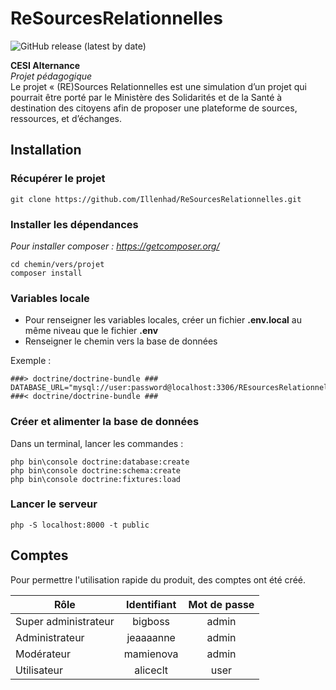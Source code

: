 # ReSourcesRelationnelles 
![GitHub release (latest by date)](https://img.shields.io/github/v/release/Illenhad/ReSourcesRelationnelles?style=plastic)

**CESI Alternance**  
*Projet pédagogique*  
Le projet « (RE)Sources Relationnelles est une simulation d’un projet qui pourrait être porté par le Ministère des Solidarités et de la Santé à destination des citoyens afin de proposer une plateforme de sources, ressources, et d’échanges. 

## Installation

### Récupérer le projet 
```
git clone https://github.com/Illenhad/ReSourcesRelationnelles.git
```

### Installer les dépendances
_Pour installer composer : https://getcomposer.org/_
```
cd chemin/vers/projet
composer install
```

### Variables locale
* Pour renseigner les variables locales, créer un fichier **.env.local** au même niveau que le fichier **.env**
* Renseigner le chemin vers la base de données

Exemple : 
```
###> doctrine/doctrine-bundle ###
DATABASE_URL="mysql://user:password@localhost:3306/REsourcesRelationnelles"
###< doctrine/doctrine-bundle ###
```

### Créer et alimenter la base de données

Dans un terminal, lancer les commandes :

```
php bin\console doctrine:database:create
php bin\console doctrine:schema:create
php bin\console doctrine:fixtures:load
```

### Lancer le serveur
```
php -S localhost:8000 -t public
```

## Comptes
Pour permettre l'utilisation rapide du produit, des comptes ont été créé.


| Rôle                | Identifiant   | Mot de passe  |
| ------------------- |:-------------:|:-------------:|
| Super administrateur| bigboss       | admin         |
| Administrateur      | jeaaaanne     | admin         |
| Modérateur          | mamienova     | admin         |
| Utilisateur         | aliceclt      | user          |
